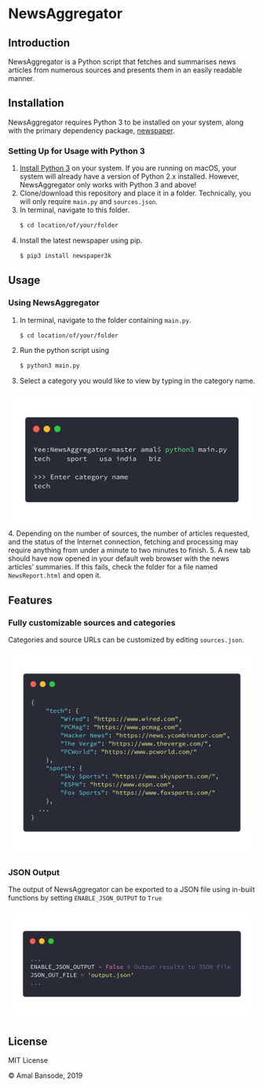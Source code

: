 # NewsAggregator

## Introduction
NewsAggregator is a Python script that fetches and summarises news articles from numerous sources and presents them in an easily readable manner. 

## Installation
NewsAggregator requires Python 3 to be installed on your system, along with the primary dependency package, [newspaper](https://github.com/codelucas/newspaper).

### Setting Up for Usage with Python 3
1. [Install Python 3](https://www.python.org/downloads/) on your system. If you are running on macOS, your system will already have a version of Python 2.x installed. However, NewsAggregator only works with Python 3 and above!
2. Clone/download this repository and place it in a folder. Technically, you will only require `main.py` and `sources.json`.
3. In terminal, navigate to this folder.
	```bash
	$ cd location/of/your/folder
	```
4. Install the latest newspaper using pip.
	```bash
	$ pip3 install newspaper3k
	```

## Usage

### Using NewsAggregator
1. In terminal, navigate to the folder containing `main.py`.
	```bash
	$ cd location/of/your/folder
	```
2. Run the python script using 
	```bash
	$ python3 main.py
	```
3. Select a category you would like to view by typing in the category name.

![Select a source category](/images/cat_select.png)
4. Depending on the number of sources, the number of articles requested, and the status of the Internet connection, fetching and processing may require anything from under a minute to two minutes to finish.
5. A new tab should have now opened in your default web browser with the news articles’ summaries. If this fails, check the folder for a file named `NewsReport.html` and open it.

## Features

### Fully customizable sources and categories
Categories and source URLs can be customized by editing `sources.json`.

![Customize sources.json](/images/sources_json.png)

### JSON Output
The output of NewsAggregator can be exported to a JSON file using in-built functions by setting `ENABLE_JSON_OUTPUT` to `True`

![Output can be exported to a JSON file](/images/json_output.png)

## License
MIT License

© Amal Bansode, 2019